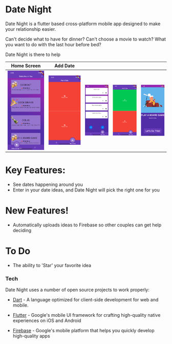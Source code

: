 # Date Night

Date Night is a flutter based cross-platform mobile app designed to make your relationship easier.

Can't decide what to have for dinner? 
Can't choose a movie to watch?
What you want to do with the last hour before bed?

Date Night is there to help


| Home Screen  | Add Date     |              |              |              |
| ------------ | ------------ | ------------ | ------------ | ------------ |
| ![Home Screen - Displaying other dates from other users](https://github.com/ncpleslie/date_night/blob/Linted/assets/readme/image1.png) | ![](https://github.com/ncpleslie/date_night/blob/Linted/assets/readme/Image2.png) | ![](https://github.com/ncpleslie/date_night/blob/Linted/assets/readme/Image3.png) | ![](https://github.com/ncpleslie/date_night/blob/Linted/assets/readme/Image4.png) | ![](https://github.com/ncpleslie/date_night/blob/Linted/assets/readme/image5.png) |

# Key Features:
  - See dates happening around you
  - Enter in your date ideas, and Date Night will pick the right one for you

# New Features!

  - Automatically uploads ideas to Firebase so other couples can get help deciding
  
# To Do
  
  - The ability to 'Star' your favorite idea

### Tech

Date Night uses a number of open source projects to work properly:

* [Dart] - A language optimized for client-side development for web and mobile.
* [Flutter] - Google's mobile UI framework for crafting high-quality native experiences on iOS and Android 
* [Firebase] - Google's mobile platform that helps you quickly develop high-quality apps 

   [Dart]: <https://www.dartlang.org/>
   [Flutter]: <https://flutter.io/>
   [Firebase]: <https://firebase.google.com/>
